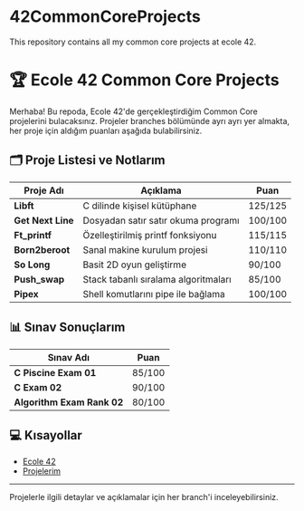 # 42CommonCoreProjects
This repository contains all my common core projects at ecole 42.
# 🏆 Ecole 42 Common Core Projects

Merhaba! Bu repoda, Ecole 42'de gerçekleştirdiğim Common Core projelerini bulacaksınız. Projeler branches bölümünde ayrı ayrı yer almakta, her proje için aldığım puanları aşağıda bulabilirsiniz.

## 🗂️ Proje Listesi ve Notlarım

| Proje Adı                  | Açıklama                            | Puan |
| -------------------------- | ----------------------------------- | ---- |
| **Libft**                   | C dilinde kişisel kütüphane         | 125/125 |
| **Get Next Line**           | Dosyadan satır satır okuma programı  | 100/100 |
| **Ft_printf**               | Özelleştirilmiş printf fonksiyonu   | 115/115 |
| **Born2beroot**             | Sanal makine kurulum projesi        | 110/110 |
| **So Long**                 | Basit 2D oyun geliştirme            | 90/100 |
| **Push_swap**               | Stack tabanlı sıralama algoritmaları| 85/100 |
| **Pipex**                   | Shell komutlarını pipe ile bağlama  | 100/100 |

## 📊 Sınav Sonuçlarım

| Sınav Adı                   | Puan |
| --------------------------- | ---- |
| **C Piscine Exam 01**        | 85/100 |
| **C Exam 02**                | 90/100 |
| **Algorithm Exam Rank 02**   | 80/100 |

## 💻 Kısayollar

- [Ecole 42](https://42.fr/en/homepage/)
- [Projelerim](#🗂️-proje-listesi-ve-notlarım)

---

Projelerle ilgili detaylar ve açıklamalar için her branch'i inceleyebilirsiniz.
